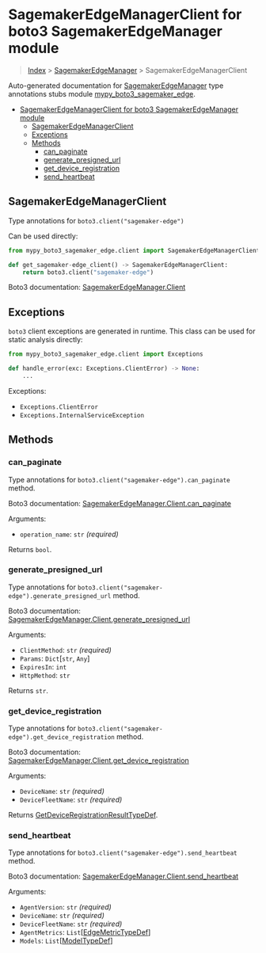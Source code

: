 # SagemakerEdgeManagerClient for boto3 SagemakerEdgeManager module

> [Index](..) > [SagemakerEdgeManager](.) > SagemakerEdgeManagerClient

Auto-generated documentation for
[SagemakerEdgeManager](https://boto3.amazonaws.com/v1/documentation/api/1.17.74/reference/services/sagemaker-edge.html#SagemakerEdgeManager)
type annotations stubs module
[mypy_boto3_sagemaker_edge](https://pypi.org/project/mypy-boto3-sagemaker-edge/).

- [SagemakerEdgeManagerClient for boto3 SagemakerEdgeManager module](#sagemakeredgemanagerclient-for-boto3-sagemakeredgemanager-module)
  - [SagemakerEdgeManagerClient](#sagemakeredgemanagerclient)
  - [Exceptions](#exceptions)
  - [Methods](#methods)
    - [can_paginate](#can_paginate)
    - [generate_presigned_url](#generate_presigned_url)
    - [get_device_registration](#get_device_registration)
    - [send_heartbeat](#send_heartbeat)

## SagemakerEdgeManagerClient

Type annotations for `boto3.client("sagemaker-edge")`

Can be used directly:

```python
from mypy_boto3_sagemaker_edge.client import SagemakerEdgeManagerClient

def get_sagemaker-edge_client() -> SagemakerEdgeManagerClient:
    return boto3.client("sagemaker-edge")
```

Boto3 documentation:
[SagemakerEdgeManager.Client](https://boto3.amazonaws.com/v1/documentation/api/1.17.74/reference/services/sagemaker-edge.html#SagemakerEdgeManager.Client)

## Exceptions

`boto3` client exceptions are generated in runtime. This class can be used for
static analysis directly:

```python
from mypy_boto3_sagemaker_edge.client import Exceptions

def handle_error(exc: Exceptions.ClientError) -> None:
    ...
```

Exceptions:

- `Exceptions.ClientError`
- `Exceptions.InternalServiceException`

## Methods

### can_paginate

Type annotations for `boto3.client("sagemaker-edge").can_paginate` method.

Boto3 documentation:
[SagemakerEdgeManager.Client.can_paginate](https://boto3.amazonaws.com/v1/documentation/api/1.17.74/reference/services/sagemaker-edge.html#SagemakerEdgeManager.Client.can_paginate)

Arguments:

- `operation_name`: `str` *(required)*

Returns `bool`.

### generate_presigned_url

Type annotations for `boto3.client("sagemaker-edge").generate_presigned_url`
method.

Boto3 documentation:
[SagemakerEdgeManager.Client.generate_presigned_url](https://boto3.amazonaws.com/v1/documentation/api/1.17.74/reference/services/sagemaker-edge.html#SagemakerEdgeManager.Client.generate_presigned_url)

Arguments:

- `ClientMethod`: `str` *(required)*
- `Params`: `Dict`\[`str`, `Any`\]
- `ExpiresIn`: `int`
- `HttpMethod`: `str`

Returns `str`.

### get_device_registration

Type annotations for `boto3.client("sagemaker-edge").get_device_registration`
method.

Boto3 documentation:
[SagemakerEdgeManager.Client.get_device_registration](https://boto3.amazonaws.com/v1/documentation/api/1.17.74/reference/services/sagemaker-edge.html#SagemakerEdgeManager.Client.get_device_registration)

Arguments:

- `DeviceName`: `str` *(required)*
- `DeviceFleetName`: `str` *(required)*

Returns
[GetDeviceRegistrationResultTypeDef](./type_defs.md#getdeviceregistrationresulttypedef).

### send_heartbeat

Type annotations for `boto3.client("sagemaker-edge").send_heartbeat` method.

Boto3 documentation:
[SagemakerEdgeManager.Client.send_heartbeat](https://boto3.amazonaws.com/v1/documentation/api/1.17.74/reference/services/sagemaker-edge.html#SagemakerEdgeManager.Client.send_heartbeat)

Arguments:

- `AgentVersion`: `str` *(required)*
- `DeviceName`: `str` *(required)*
- `DeviceFleetName`: `str` *(required)*
- `AgentMetrics`:
  `List`\[[EdgeMetricTypeDef](./type_defs.md#edgemetrictypedef)\]
- `Models`: `List`\[[ModelTypeDef](./type_defs.md#modeltypedef)\]
